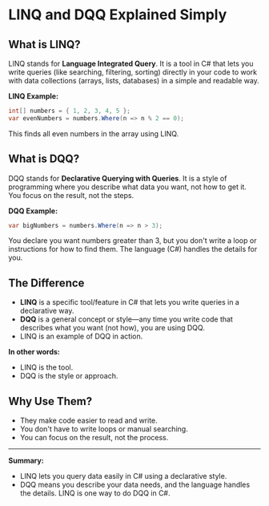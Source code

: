 

# LINQ and DQQ Explained Simply

## What is LINQ?
LINQ stands for **Language Integrated Query**. It is a tool in C# that lets you write queries (like searching, filtering, sorting) directly in your code to work with data collections (arrays, lists, databases) in a simple and readable way.

**LINQ Example:**
```csharp
int[] numbers = { 1, 2, 3, 4, 5 };
var evenNumbers = numbers.Where(n => n % 2 == 0);
```
This finds all even numbers in the array using LINQ.

## What is DQQ?
DQQ stands for **Declarative Querying with Queries**. It is a style of programming where you describe what data you want, not how to get it. You focus on the result, not the steps.

**DQQ Example:**
```csharp
var bigNumbers = numbers.Where(n => n > 3);
```
You declare you want numbers greater than 3, but you don't write a loop or instructions for how to find them. The language (C#) handles the details for you.

## The Difference
- **LINQ** is a specific tool/feature in C# that lets you write queries in a declarative way.
- **DQQ** is a general concept or style—any time you write code that describes what you want (not how), you are using DQQ.
- LINQ is an example of DQQ in action.

**In other words:**
- LINQ is the tool.
- DQQ is the style or approach.

## Why Use Them?
- They make code easier to read and write.
- You don't have to write loops or manual searching.
- You can focus on the result, not the process.

---

**Summary:**
- LINQ lets you query data easily in C# using a declarative style.
- DQQ means you describe your data needs, and the language handles the details. LINQ is one way to do DQQ in C#.
